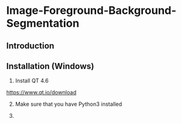 # Image-Foreground-Background-Segmentation
## Introduction



## Installation (Windows)
1. Install QT 4.6

https://www.qt.io/download

2. Make sure that you have Python3 installed

3.
